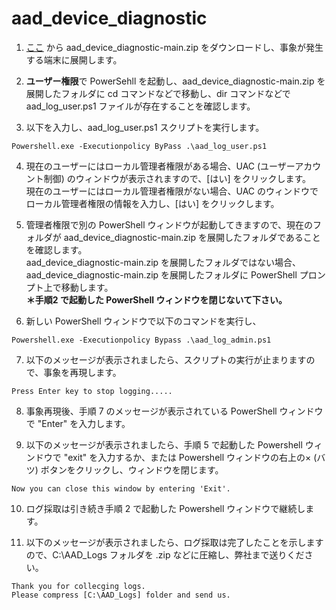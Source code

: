 # aad_device_diagnostic

1. [ここ](https://github.com/jpazureid/aad_device_diagnostic/archive/refs/heads/main.zip) から aad_device_diagnostic-main.zip をダウンロードし、事象が発生する端末に展開します。

2. **ユーザー権限**で PowerSehll を起動し、aad_device_diagnostic-main.zip を展開したフォルダに cd コマンドなどで移動し、dir コマンドなどで aad_log_user.ps1 ファイルが存在することを確認します。

3. 以下を入力し、aad_log_user.ps1 スクリプトを実行します。
```
Powershell.exe -Executionpolicy ByPass .\aad_log_user.ps1
```
4. 現在のユーザーにはローカル管理者権限がある場合、UAC (ユーザーアカウント制御) のウィンドウが表示されますので、[はい] をクリックします。<br />
現在のユーザーにはローカル管理者権限がない場合、UAC のウィンドウでローカル管理者権限の情報を入力し、[はい] をクリックします。


5. 管理者権限で別の PowerShell ウィンドウが起動してきますので、現在のフォルダが aad_device_diagnostic-main.zip を展開したフォルダであることを確認します。<br/>
aad_device_diagnostic-main.zip を展開したフォルダではない場合、aad_device_diagnostic-main.zip を展開したフォルダに PowerShell プロンプト上で移動します。<br/>
**＊手順2 で起動した PowerShell ウィンドウを閉じないて下さい。**


6. 新しい PowerShell ウィンドウで以下のコマンドを実行し、
```
Powershell.exe -Executionpolicy Bypass .\aad_log_admin.ps1
```

7. 以下のメッセージが表示されましたら、スクリプトの実行が止まりますので、事象を再現します。
```
Press Enter key to stop logging.....
```

8. 事象再現後、手順 7 のメッセージが表示されている PowerShell ウィンドウで "Enter" を入力します。

9. 以下のメッセージが表示されましたら、手順 5 で起動した Powershell ウィンドウで "exit" を入力するか、または Powershell ウィンドウの右上の× (バツ) ボタンをクリックし、ウィンドウを閉じます。
```
Now you can close this window by entering 'Exit'.
```
10. ログ採取は引き続き手順 2 で起動した Powershell ウィンドウで継続します。

11. 以下のメッセージが表示されましたら、ログ採取は完了したことを示しますので、C:\AAD_Logs フォルダを .zip などに圧縮し、弊社まで送りください。
```
Thank you for collecging logs.
Please compress [C:\AAD_Logs] folder and send us.
```

